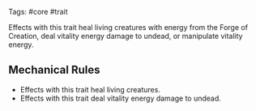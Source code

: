 Tags: #core #trait 

Effects with this trait heal living creatures with energy from the Forge of Creation, deal vitality energy damage to undead, or manipulate vitality energy.  

## Mechanical Rules

 - Effects with this trait heal living creatures.
 - Effects with this trait deal vitality energy damage to undead.